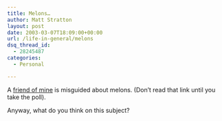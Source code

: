 ```yaml
---
title: Melons…
author: Matt Stratton
layout: post
date: 2003-03-07T18:09:00+00:00
url: /life-in-general/melons
dsq_thread_id:
  - 28245487
categories:
  - Personal

---
```

A [friend of mine][1] is misguided about melons. (Don&#8217;t read that link until you take the poll).

Anyway, what do you think on this subject?

 [1]: https://dailykitty.blogspot.com